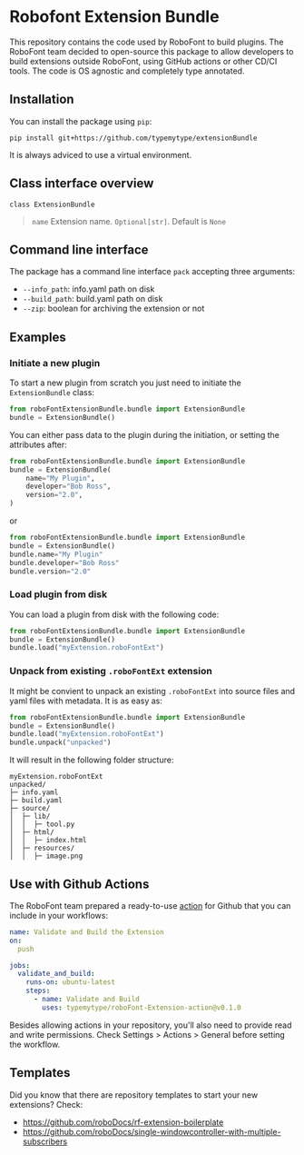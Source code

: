 # Robofont Extension Bundle

This repository contains the code used by RoboFont to build plugins. The RoboFont team decided to open-source this package to allow developers to build extensions outside RoboFont, using GitHub actions or other CD/CI tools. The code is OS agnostic and completely type annotated.

## Installation

You can install the package using `pip`:

```
pip install git+https://github.com/typemytype/extensionBundle
```

It is always adviced to use a virtual environment.

## Class interface overview

`class ExtensionBundle`
> `name`
> Extension name. `Optional[str]`. Default is `None`

## Command line interface

The package has a command line interface `pack` accepting three arguments:
- `--info_path`: info.yaml path on disk
- `--build_path`: build.yaml path on disk
- `--zip`: boolean for archiving the extension or not

## Examples

### Initiate a new plugin

To start a new plugin from scratch you just need to initiate the `ExtensionBundle` class:

```python
from roboFontExtensionBundle.bundle import ExtensionBundle
bundle = ExtensionBundle()

```

You can either pass data to the plugin during the initiation, or setting the attributes after:

```python
from roboFontExtensionBundle.bundle import ExtensionBundle
bundle = ExtensionBundle(
    name="My Plugin",
    developer="Bob Ross",
    version="2.0",
)

```
or

```python
from roboFontExtensionBundle.bundle import ExtensionBundle
bundle = ExtensionBundle()
bundle.name="My Plugin"
bundle.developer="Bob Ross"
bundle.version="2.0"

```

### Load plugin from disk

You can load a plugin from disk with the following code:

```python
from roboFontExtensionBundle.bundle import ExtensionBundle
bundle = ExtensionBundle()
bundle.load("myExtension.roboFontExt")

```

### Unpack from existing `.roboFontExt` extension

It might be convient to unpack an existing `.roboFontExt` into source files and yaml files with metadata. It is as easy as:

```python
from roboFontExtensionBundle.bundle import ExtensionBundle
bundle = ExtensionBundle()
bundle.load("myExtension.roboFontExt")
bundle.unpack("unpacked")

```

It will result in the following folder structure:

```
myExtension.roboFontExt
unpacked/
├─ info.yaml
├─ build.yaml
├─ source/
│  ├─ lib/
│  │  ├─ tool.py
│  ├─ html/
│  │  ├─ index.html
│  ├─ resources/
│  │  ├─ image.png

```


## Use with Github Actions

The RoboFont team prepared a ready-to-use [action](https://github.com/typemytype/roboFont-Extension-action) for Github that you can include in your workflows:

```yaml
name: Validate and Build the Extension
on:
  push

jobs:
  validate_and_build:
    runs-on: ubuntu-latest
    steps:
      - name: Validate and Build
        uses: typemytype/roboFont-Extension-action@v0.1.0

```

Besides allowing actions in your repository, you'll also need to provide read and write permissions. Check Settings > Actions > General before setting the workflow.

## Templates

Did you know that there are repository templates to start your new extensions?
Check:
- https://github.com/roboDocs/rf-extension-boilerplate
- https://github.com/roboDocs/single-windowcontroller-with-multiple-subscribers
